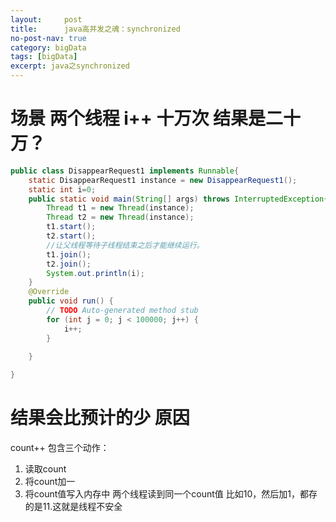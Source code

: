 ```yaml
---
layout:     post
title:      java高并发之魂：synchronized
no-post-nav: true
category: bigData
tags: [bigData]
excerpt: java之synchronized
---
```

# 场景 两个线程 i++ 十万次 结果是二十万？
```java
public class DisappearRequest1 implements Runnable{
	static DisappearRequest1 instance = new DisappearRequest1();
	static int i=0;
	public static void main(String[] args) throws InterruptedException{
		Thread t1 = new Thread(instance);
		Thread t2 = new Thread(instance);
		t1.start();
		t2.start();
		//让父线程等待子线程结束之后才能继续运行。
		t1.join();
		t2.join();
		System.out.println(i);
	}
	@Override
	public void run() {
		// TODO Auto-generated method stub
		for (int j = 0; j < 100000; j++) {
			i++;
		}
		
	}

}
```
# 结果会比预计的少 原因
count++ 包含三个动作：
1. 读取count
2. 将count加一
3. 将count值写入内存中
两个线程读到同一个count值 比如10，然后加1，都存的是11.这就是线程不安全



